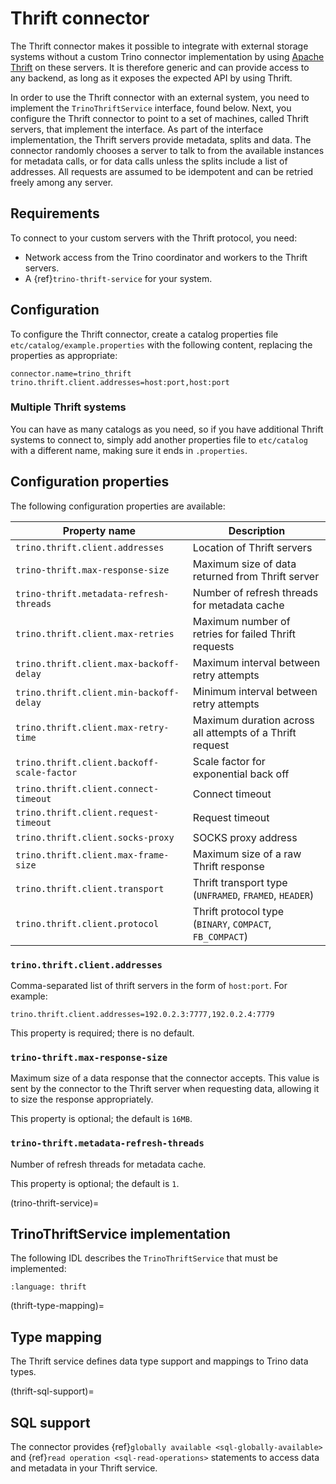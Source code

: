 # Thrift connector

The Thrift connector makes it possible to integrate with external storage systems
without a custom Trino connector implementation by using
[Apache Thrift](https://thrift.apache.org/) on these servers. It is therefore
generic and can provide access to any backend, as long as it exposes the expected
API by using Thrift.

In order to use the Thrift connector with an external system, you need to implement
the `TrinoThriftService` interface, found below. Next, you configure the Thrift connector
to point to a set of machines, called Thrift servers, that implement the interface.
As part of the interface implementation, the Thrift servers provide metadata,
splits and data. The connector randomly chooses a server to talk to from the available
instances for metadata calls, or for data calls unless the splits include a list of addresses.
All requests are assumed to be idempotent and can be retried freely among any server.

## Requirements

To connect to your custom servers with the Thrift protocol, you need:

- Network access from the Trino coordinator and workers to the Thrift servers.
- A {ref}`trino-thrift-service` for your system.

## Configuration

To configure the Thrift connector, create a catalog properties file
`etc/catalog/example.properties` with the following content, replacing the
properties as appropriate:

```text
connector.name=trino_thrift
trino.thrift.client.addresses=host:port,host:port
```

### Multiple Thrift systems

You can have as many catalogs as you need, so if you have additional
Thrift systems to connect to, simply add another properties file to `etc/catalog`
with a different name, making sure it ends in `.properties`.

## Configuration properties

The following configuration properties are available:

| Property name                              | Description                                              |
| ------------------------------------------ | -------------------------------------------------------- |
| `trino.thrift.client.addresses`            | Location of Thrift servers                               |
| `trino-thrift.max-response-size`           | Maximum size of data returned from Thrift server         |
| `trino-thrift.metadata-refresh-threads`    | Number of refresh threads for metadata cache             |
| `trino.thrift.client.max-retries`          | Maximum number of retries for failed Thrift requests     |
| `trino.thrift.client.max-backoff-delay`    | Maximum interval between retry attempts                  |
| `trino.thrift.client.min-backoff-delay`    | Minimum interval between retry attempts                  |
| `trino.thrift.client.max-retry-time`       | Maximum duration across all attempts of a Thrift request |
| `trino.thrift.client.backoff-scale-factor` | Scale factor for exponential back off                    |
| `trino.thrift.client.connect-timeout`      | Connect timeout                                          |
| `trino.thrift.client.request-timeout`      | Request timeout                                          |
| `trino.thrift.client.socks-proxy`          | SOCKS proxy address                                      |
| `trino.thrift.client.max-frame-size`       | Maximum size of a raw Thrift response                    |
| `trino.thrift.client.transport`            | Thrift transport type (`UNFRAMED`, `FRAMED`, `HEADER`)   |
| `trino.thrift.client.protocol`             | Thrift protocol type (`BINARY`, `COMPACT`, `FB_COMPACT`) |

### `trino.thrift.client.addresses`

Comma-separated list of thrift servers in the form of `host:port`. For example:

```text
trino.thrift.client.addresses=192.0.2.3:7777,192.0.2.4:7779
```

This property is required; there is no default.

### `trino-thrift.max-response-size`

Maximum size of a data response that the connector accepts. This value is sent
by the connector to the Thrift server when requesting data, allowing it to size
the response appropriately.

This property is optional; the default is `16MB`.

### `trino-thrift.metadata-refresh-threads`

Number of refresh threads for metadata cache.

This property is optional; the default is `1`.

(trino-thrift-service)=
## TrinoThriftService implementation

The following IDL describes the `TrinoThriftService` that must be implemented:

```{literalinclude} /include/TrinoThriftService.thrift
:language: thrift
```

(thrift-type-mapping)=
## Type mapping

The Thrift service defines data type support and mappings to Trino data types.

(thrift-sql-support)=
## SQL support

The connector provides {ref}`globally available <sql-globally-available>` and
{ref}`read operation <sql-read-operations>` statements to access data and
metadata in your Thrift service.
